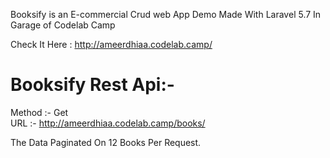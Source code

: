 Booksify is an E-commercial Crud web App Demo Made With Laravel 5.7 In Garage of Codelab Camp <br/>

Check It Here : http://ameerdhiaa.codelab.camp/ <br/>

 # Booksify Rest Api:-
 Method :- Get <br/> 
 URL :- http://ameerdhiaa.codelab.camp/books/ <br />
 
 The Data Paginated On 12 Books Per Request. <br/>
 
 

